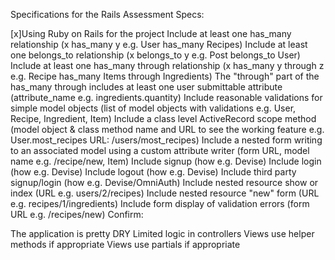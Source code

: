 Specifications for the Rails Assessment
Specs:

 [x]Using Ruby on Rails for the project
 Include at least one has_many relationship (x has_many y e.g. User has_many Recipes)
 Include at least one belongs_to relationship (x belongs_to y e.g. Post belongs_to User)
 Include at least one has_many through relationship (x has_many y through z e.g. Recipe has_many Items through Ingredients)
 The "through" part of the has_many through includes at least one user submittable attribute (attribute_name e.g. ingredients.quantity)
 Include reasonable validations for simple model objects (list of model objects with validations e.g. User, Recipe, Ingredient, Item)
 Include a class level ActiveRecord scope method (model object & class method name and URL to see the working feature e.g. User.most_recipes URL: /users/most_recipes)
 Include a nested form writing to an associated model using a custom attribute writer (form URL, model name e.g. /recipe/new, Item)
 Include signup (how e.g. Devise)
 Include login (how e.g. Devise)
 Include logout (how e.g. Devise)
 Include third party signup/login (how e.g. Devise/OmniAuth)
 Include nested resource show or index (URL e.g. users/2/recipes)
 Include nested resource "new" form (URL e.g. recipes/1/ingredients)
 Include form display of validation errors (form URL e.g. /recipes/new)
Confirm:

 The application is pretty DRY
 Limited logic in controllers
 Views use helper methods if appropriate
 Views use partials if appropriate
